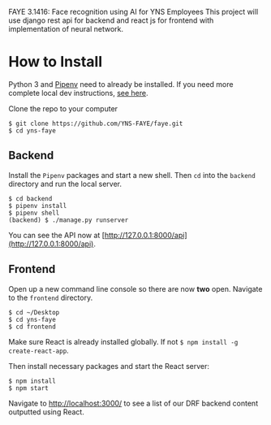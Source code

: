 FAYE 3.1416:
Face recognition using AI
for YNS Employees
This project will use django rest api for backend and react js for frontend with implementation of neural network.

# How to Install

Python 3 and [Pipenv](https://docs.pipenv.org/) need to already be installed. If you need more complete local dev instructions, [see here](https://djangoforbeginners.com/initial-setup/).

Clone the repo to your computer

```
$ git clone https://github.com/YNS-FAYE/faye.git
$ cd yns-faye
```

## Backend

Install the `Pipenv` packages and start a new shell. Then `cd` into the `backend` directory and run the local server.

```
$ cd backend
$ pipenv install
$ pipenv shell
(backend) $ ./manage.py runserver
```

You can see the API now at [http://127.0.0.1:8000/api](http://127.0.0.1:8000/api).

## Frontend

Open up a new command line console so there are now **two** open. Navigate to the `frontend` directory.

```
$ cd ~/Desktop
$ cd yns-faye
$ cd frontend
```

Make sure React is already installed globally. If not `$ npm install -g create-react-app`.

Then install necessary packages and start the React server:

```
$ npm install
$ npm start
```

Navigate to [http://localhost:3000/](http://localhost:3000/) to see a list of our DRF backend content outputted using React.
